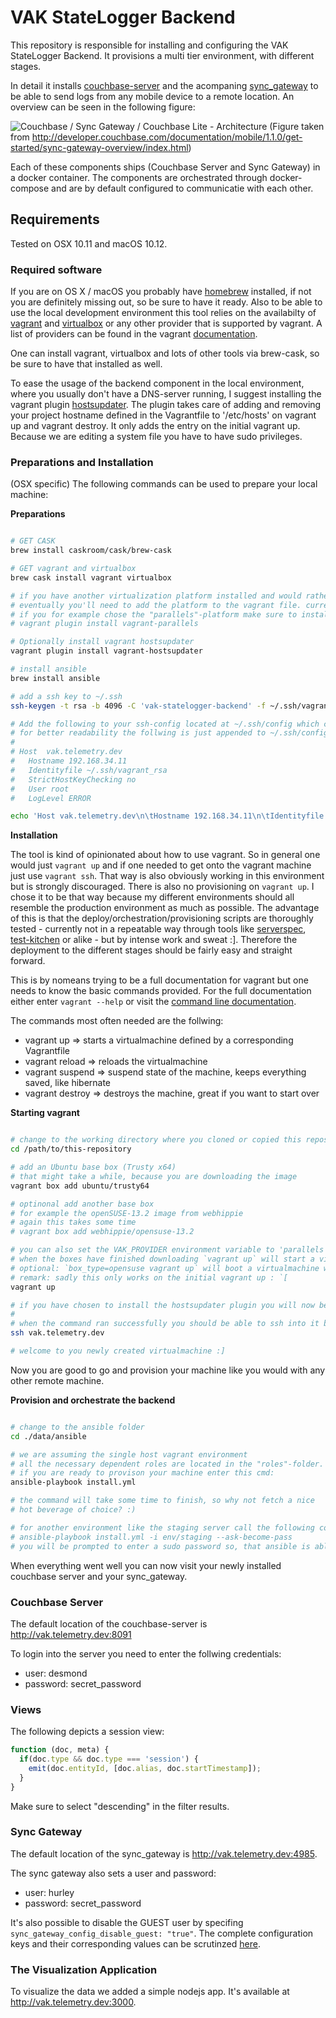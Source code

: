 # VAK StateLogger Backend

This repository is responsible for installing and configuring the VAK StateLogger Backend.
It provisions a multi tier environment, with different stages.

In detail it installs [couchbase-server](http://developer.couchbase.com/documentation/server/4.0/introduction/intro.html) and the acompaning [sync_gateway](http://developer.couchbase.com/documentation/mobile/1.1.0/get-started/sync-gateway-overview/index.html) to be able to send logs from any mobile device to a remote location. An overview can be seen in the following figure:

![Couchbase / Sync Gateway / Couchbase Lite - Architecture](http://images.cbauthx.com/Mobile/1.1.0/20150922-180958/sync-gateway.svg)
(Figure taken from http://developer.couchbase.com/documentation/mobile/1.1.0/get-started/sync-gateway-overview/index.html)

Each of these components ships (Couchbase Server and Sync Gateway) in a docker container. The components are orchestrated through docker-compose and are by default configured to
communicatie with each other.

## Requirements

Tested on OSX 10.11 and macOS 10.12. 

### Required software

If you are on OS X / macOS you probably have [homebrew](http://brew.sh/) installed, if not you are definitely missing out, so be sure to have it ready.
Also to be able to use the local development environment this tool relies on the availabilty of [vagrant](https://docs.vagrantup.com/v2/why-vagrant/index.html) and [virtualbox](https://www.virtualbox.org/) or any other provider that is supported by vagrant. A list of providers can be found in the vagrant [documentation](https://docs.vagrantup.com/v2/providers/index.html).

One can install vagrant, virtualbox and lots of other tools via brew-cask, so be sure to have that installed as well.

To ease the usage of the backend component in the local environment, where you usually don't have a DNS-server running, I suggest installing
the vagrant plugin [hostsupdater](https://github.com/cogitatio/vagrant-hostsupdater).  The plugin takes care of adding and removing your project hostname defined in the Vagrantfile to '/etc/hosts' on vagrant up and vagrant destroy. It only adds the entry on the initial vagrant up.
Because we are editing a system file you have to have sudo privileges.

### Preparations and Installation

(OSX specific) The following commands can be used to prepare your local machine:

__Preparations__

```bash

# GET CASK
brew install caskroom/cask/brew-cask

# GET vagrant and virtualbox 
brew cask install vagrant virtualbox 

# if you have another virtualization platform installed and would rather use that instead please check if vagrant supports said platform.
# eventually you'll need to add the platform to the vagrant file. currently only virtualbox and parallels are supported.
# if you for example chose the "parallels"-platform make sure to install the "vagrant-parallels" plugin
# vagrant plugin install vagrant-parallels

# Optionally install vagrant hostsupdater
vagrant plugin install vagrant-hostsupdater

# install ansible
brew install ansible

# add a ssh key to ~/.ssh
ssh-keygen -t rsa -b 4096 -C 'vak-statelogger-backend' -f ~/.ssh/vagrant_ssh

# Add the following to your ssh-config located at ~/.ssh/config which creates a ssh configuration entry.
# for better readability the follwing is just appended to ~/.ssh/config file
#
# Host  vak.telemetry.dev
#   Hostname 192.168.34.11
#   Identityfile ~/.ssh/vagrant_rsa
#   StrictHostKeyChecking no
#   User root
#   LogLevel ERROR

echo 'Host vak.telemetry.dev\n\tHostname 192.168.34.11\n\tIdentityfile ~/.ssh/vagrant_rsa\n\tStrictHostKeyChecking no\n\tUser root\n\tLogLevel ERROR \n\n' >> ~/.ssh/config

```

__Installation__

The tool is kind of opinionated about how to use vagrant. So in general one would just ```vagrant up``` and if one needed to get onto the vagrant machine just use ```vagrant ssh```. That way is also obviously working in this environment but is strongly discouraged. 
There is also no provisioning on ```vagrant up```. I chose it to be that way because my different environments should all resemble the production environment as much as possible. The advantage of this is that the deploy/orchestration/provisioning scripts are thoroughly tested - currently not in a repeatable way through tools like [serverspec](http://serverspec.org/), [test-kitchen](http://kitchen.ci/docs/getting-started/) or alike - but by intense work and sweat :]. Therefore the deployment to the different stages should be fairly easy and straight forward.

This is by nomeans trying to be a full documentation for vagrant but one needs to know the basic commands provided. For the full documentation either enter ```vagrant --help``` or visit the [command line documentation](https://docs.vagrantup.com/v2/cli/index.html).

The commands most often needed are the follwing:

- vagrant up => starts a virtualmachine defined by a corresponding Vagrantfile
- vagrant reload => reloads the virtualmachine
- vagrant suspend => suspend state of the machine, keeps everything saved, like hibernate
- vagrant destroy => destroys the machine, great if you want to start over

__Starting vagrant__

```bash

# change to the working directory where you cloned or copied this repository
cd /path/to/this-repository

# add an Ubuntu base box (Trusty x64)
# that might take a while, because you are downloading the image
vagrant box add ubuntu/trusty64

# optinonal add another base box
# for example the openSUSE-13.2 image from webhippie
# again this takes some time
# vagrant box add webhippie/opensuse-13.2

# you can also set the VAK_PROVIDER environment variable to 'parallels' to use that virtualization provider
# when the boxes have finished downloading `vagrant up` will start a virtualmachine with ubuntu/trusty64
# optional: `box_type=opensuse vagrant up` will boot a virtualmachine with opensuse-13.2
# remark: sadly this only works on the initial vagrant up : `[
vagrant up

# if you have chosen to install the hostsupdater plugin you will now be asked to enter your password.
#
# when the command ran successfully you should be able to ssh into it by just entering
ssh vak.telemetry.dev 

# welcome to you newly created virtualmachine :]
```

Now you are good to go and provision your machine like you would with any other remote machine.

__Provision and orchestrate the backend__

```bash

# change to the ansible folder 
cd ./data/ansible

# we are assuming the single host vagrant environment 
# all the necessary dependent roles are located in the "roles"-folder.
# if you are ready to provison your machine enter this cmd:
ansible-playbook install.yml

# the command will take some time to finish, so why not fetch a nice 
# hot beverage of choice? :)

# for another environment like the staging server call the following command:
# ansible-playbook install.yml -i env/staging --ask-become-pass
# you will be prompted to enter a sudo password so, that ansible is able to provision the machine

```

When everything went well you can now visit your newly installed couchbase server and your sync_gateway.


### Couchbase Server

The default location of the couchbase-server is http://vak.telemetry.dev:8091

To login into the server you need to enter the follwing credentials:

- user: desmond
- password: secret_password

### Views

The following depicts a session view:

```javascript
function (doc, meta) {
  if(doc.type && doc.type === 'session') {
    emit(doc.entityId, [doc.alias, doc.startTimestamp]);
  }
}
```
Make sure to select "descending" in the filter results.

### Sync Gateway

The default location of the sync_gateway is http://vak.telemetry.dev:4985.

The sync gateway also sets a user and password:

- user: hurley
- password: secret_password

It's also possible to disable the GUEST user by specifing ```sync_gateway_config_disable_guest: "true"```.
The complete configuration keys and their corresponding values can be scrutinzed [here](http://developer.couchbase.com/documentation/mobile/1.1.0/develop/guides/sync-gateway/configuring-sync-gateway/config-properties/index.html).

### The Visualization Application

To visualize the data we added a simple nodejs app.
It's available at http://vak.telemetry.dev:3000.